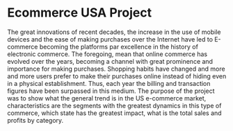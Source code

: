 # Ecommerce USA Project

The great innovations of recent decades, the increase in the use of mobile devices and the ease of making purchases over the Internet have led to E-commerce becoming the platforms par excellence in the history of electronic commerce.
The foregoing, mean that online commerce has evolved over the years, becoming a channel with great prominence and importance for making purchases. Shopping habits have changed and more and more users prefer to make their purchases online instead of hiding even in a physical establishment. Thus, each year the billing and transaction figures have been surpassed in this medium.
The purpose of the project was to show what the general trend is in the US e-commerce market, characteristics are the segments with the greatest dynamics in this type of commerce, which state has the greatest impact, what is the total sales and profits by category.
